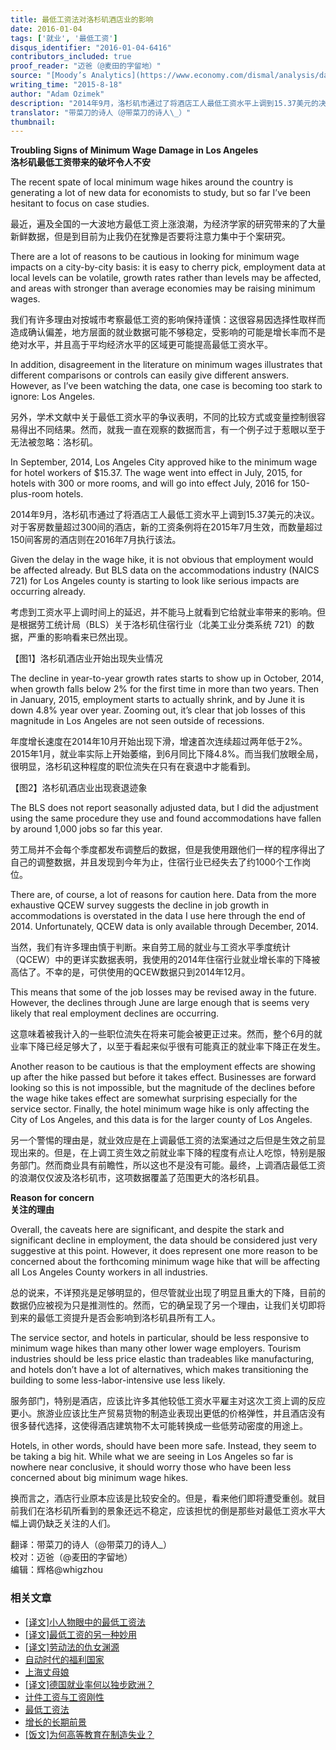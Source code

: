 ```yaml
---
title: 最低工资法对洛杉矶酒店业的影响
date: 2016-01-04
tags: ['就业', '最低工资']
disqus_identifier: "2016-01-04-6416"
contributors_included: true
proof_reader: "迈爸（@麦田的字留地）"
source: "[Moody’s Analytics](https://www.economy.com/dismal/analysis/datapoints/256050/Troubling-Signs-of-Minimum-Wage-Damage-in-Los-Angeles/)"
writing_time: "2015-8-18"
author: "Adam Ozimek"
description: "2014年9月，洛杉矶市通过了将酒店工人最低工资水平上调到15.37美元的决议。对客房数超过300间的酒店，新工资条例在2015年7月生效，客房数超过150间的酒店将于2016年7月执行该法。新条例对就业的影响可以说是立竿见影。"
translator: "带菜刀的诗人（@带菜刀的诗人\_）"
thumbnail:
---
```


**Troubling Signs of Minimum Wage Damage in Los Angeles**  
**洛杉矶最低工资带来的破坏令人不安**

The recent spate of local minimum wage hikes around the country is generating a lot of new data for economists to study, but so far I’ve been hesitant to focus on case studies.

最近，遍及全国的一大波地方最低工资上涨浪潮，为经济学家的研究带来的了大量新鲜数据，但是到目前为止我仍在犹豫是否要将注意力集中于个案研究。

There are a lot of reasons to be cautious in looking for minimum wage impacts on a city-by-city basis: it is easy to cherry pick, employment data at local levels can be volatile, growth rates rather than levels may be affected, and areas with stronger than average economies may be raising minimum wages.

我们有许多理由对按城市考察最低工资的影响保持谨慎：这很容易因选择性取样而造成确认偏差，地方层面的就业数据可能不够稳定，受影响的可能是增长率而不是绝对水平，并且高于平均经济水平的区域更可能提高最低工资水平。

In addition, disagreement in the literature on minimum wages illustrates that different comparisons or controls can easily give different answers. However, as I’ve been watching the data, one case is becoming too stark to ignore: Los Angeles.

另外，学术文献中关于最低工资水平的争议表明，不同的比较方式或变量控制很容易得出不同结果。然而，就我一直在观察的数据而言，有一个例子过于惹眼以至于无法被忽略：洛杉矶。

In September, 2014, Los Angeles City approved hike to the minimum wage for hotel workers of $15.37. The wage went into effect in July, 2015, for hotels with 300 or more rooms, and will go into effect July, 2016 for 150-plus-room hotels.

2014年9月，洛杉矶市通过了将酒店工人最低工资水平上调到15.37美元的决议。对于客房数量超过300间的酒店，新的工资条例将在2015年7月生效，而数量超过150间客房的酒店则在2016年7月执行该法。

Given the delay in the wage hike, it is not obvious that employment would be affected already. But BLS data on the accommodations industry (NAICS 721) for Los Angeles county is starting to look like serious impacts are occurring already.

考虑到工资水平上调时间上的延迟，并不能马上就看到它给就业率带来的影响。但是根据劳工统计局（BLS）关于洛杉矶住宿行业（北美工业分类系统 721）的数据，严重的影响看来已然出现。

【图1】洛杉矶酒店业开始出现失业情况

The decline in year-to-year growth rates starts to show up in October, 2014, when growth falls below 2% for the first time in more than two years. Then in January, 2015, employment starts to actually shrink, and by June it is down 4.8% year over year. Zooming out, it’s clear that job losses of this magnitude in Los Angeles are not seen outside of recessions.

年度增长速度在2014年10月开始出现下滑，增速首次连续超过两年低于2%。2015年1月，就业率实际上开始萎缩，到6月同比下降4.8%。而当我们放眼全局，很明显，洛杉矶这种程度的职位流失在只有在衰退中才能看到。

【图2】洛杉矶酒店业出现衰退迹象

The BLS does not report seasonally adjusted data, but I did the adjustment using the same procedure they use and found accommodations have fallen by around 1,000 jobs so far this year.

劳工局并不会每个季度都发布调整后的数据，但是我使用跟他们一样的程序得出了自己的调整数据，并且发现到今年为止，住宿行业已经失去了约1000个工作岗位。

There are, of course, a lot of reasons for caution here. Data from the more exhaustive QCEW survey suggests the decline in job growth in accommodations is overstated in the data I use here through the end of 2014. Unfortunately, QCEW data is only available through December, 2014.

当然，我们有许多理由慎于判断。来自劳工局的就业与工资水平季度统计（QCEW）中的更详实数据表明，我使用的2014年住宿行业就业增长率的下降被高估了。不幸的是，可供使用的QCEW数据只到2014年12月。

This means that some of the job losses may be revised away in the future. However, the declines through June are large enough that is seems very likely that real employment declines are occurring.

这意味着被我计入的一些职位流失在将来可能会被更正过来。然而，整个6月的就业率下降已经足够大了，以至于看起来似乎很有可能真正的就业率下降正在发生。

Another reason to be cautious is that the employment effects are showing up after the hike passed but before it takes effect. Businesses are forward looking so this is not impossible, but the magnitude of the declines before the wage hike takes effect are somewhat surprising especially for the service sector. Finally, the hotel minimum wage hike is only affecting the City of Los Angeles, and this data is for the larger county of Los Angeles.

另一个警惕的理由是，就业效应是在上调最低工资的法案通过之后但是生效之前显现出来的。但是，在上调工资生效之前就业率下降的程度有点让人吃惊，特别是服务部门。然而商业具有前瞻性，所以这也不是没有可能。最终，上调酒店最低工资的浪潮仅仅波及洛杉矶市，这项数据覆盖了范围更大的洛杉矶县。

**Reason for concern**  
**关注的理由**

Overall, the caveats here are significant, and despite the stark and significant decline in employment, the data should be considered just very suggestive at this point. However, it does represent one more reason to be concerned about the forthcoming minimum wage hike that will be affecting all Los Angeles County workers in all industries.

总的说来，不详预兆是足够明显的，但尽管就业出现了明显且重大的下降，目前的数据仍应被视为只是推测性的。然而，它的确呈现了另一个理由，让我们关切即将到来的最低工资提升是否会影响到洛杉矶县所有工人。

The service sector, and hotels in particular, should be less responsive to minimum wage hikes than many other lower wage employers. Tourism industries should be less price elastic than tradeables like manufacturing, and hotels don’t have a lot of alternatives, which makes transitioning the building to some less-labor-intensive use less likely.

服务部门，特别是酒店，应该比许多其他较低工资水平雇主对这次工资上调的反应更小。旅游业应该比生产贸易货物的制造业表现出更低的价格弹性，并且酒店没有很多替代选择，这使得酒店建筑物不太可能转换成一些低劳动密度的用途上。

Hotels, in other words, should have been more safe. Instead, they seem to be taking a big hit. While what we are seeing in Los Angeles so far is nowhere near conclusive, it should worry those who have been less concerned about big minimum wage hikes.

换而言之，酒店行业原本应该是比较安全的。但是，看来他们即将遭受重创。就目前我们在洛杉矶所看到的景象还远不稳定，应该担忧的倒是那些对最低工资水平大幅上调仍缺乏关注的人们。


翻译：带菜刀的诗人（@带菜刀的诗人\_）  
校对：迈爸（@麦田的字留地）  
编辑：辉格@whigzhou


### 相关文章

* [[译文]小人物眼中的最低工资法](https://headsalon.org/archives/7090.html "[译文]小人物眼中的最低工资法")
* [[译文]最低工资的另一种妙用](https://headsalon.org/archives/7549.html "[译文]最低工资的另一种妙用")
* [[译文]劳动法的仇女渊源](https://headsalon.org/archives/7466.html "[译文]劳动法的仇女渊源")
* [自动时代的福利国家](https://headsalon.org/archives/6805.html "自动时代的福利国家")
* [上海丈母娘](https://headsalon.org/archives/7046.html "上海丈母娘")
* [[译文]德国就业率何以独步欧洲？](https://headsalon.org/archives/6027.html "[译文]德国就业率何以独步欧洲？")
* [计件工资与工资刚性](https://headsalon.org/archives/6391.html "计件工资与工资刚性")
* [最低工资法](https://headsalon.org/archives/6374.html "最低工资法")
* [增长的长期前景](https://headsalon.org/archives/6215.html "增长的长期前景")
* [[饭文]为何高等教育在制造失业？](https://headsalon.org/archives/4861.html "[饭文]为何高等教育在制造失业？")

